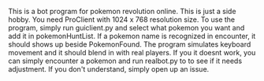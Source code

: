 This is a bot program for pokemon revolution online. This is just a side hobby. You need ProClient with 1024 x 768 resolution size. To use the program, simply run guiclient.py and select what pokemon you want and add it in pokemonHuntList. If a pokemon name is recognized in encounter, it should shows up beside PokemonFound. The program simulates keyboard movement and it should blend in with real players.
If you it doesnt work, you can simply encounter a pokemon and run realbot.py to to see if it needs adjustment. If you don't understand, simply open up an issue.
